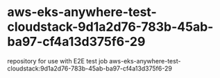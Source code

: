 # aws-eks-anywhere-test-cloudstack-9d1a2d76-783b-45ab-ba97-cf4a13d375f6-29
repository for use with E2E test job aws-eks-anywhere-test-cloudstack:9d1a2d76-783b-45ab-ba97-cf4a13d375f6-29

